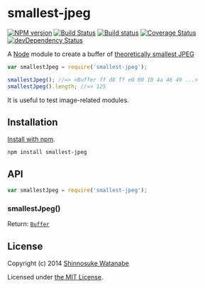 # smallest-jpeg

[![NPM version](https://badge.fury.io/js/smallest-jpeg.svg)](https://www.npmjs.org/package/smallest-jpeg)
[![Build Status](https://travis-ci.org/shinnn/node-smallest-jpeg.svg?branch=master)](https://travis-ci.org/shinnn/node-smallest-jpeg)
[![Build status](https://ci.appveyor.com/api/projects/status/9v34s8a298q9hipi)](https://ci.appveyor.com/project/ShinnosukeWatanabe/node-smallest-jpeg)
[![Coverage Status](https://img.shields.io/coveralls/shinnn/node-smallest-jpeg.svg)](https://coveralls.io/r/shinnn/node-smallest-jpeg)
[![devDependency Status](https://david-dm.org/shinnn/node-smallest-jpeg/dev-status.svg)](https://david-dm.org/shinnn/smallest-jpeg#info=devDependencies)

A [Node](http://nodejs.org/) module to create a buffer of [theoretically smallest JPEG](https://github.com/mathiasbynens/small/blob/master/jpeg.jpg)

```javascript
var smallestJpeg = require('smallest-jpeg');

smallestJpeg(); //=> <Buffer ff d8 ff e0 00 10 4a 46 49 ...>
smallestJpeg().length; //=> 125
```

It is useful to test image-related modules.

## Installation

[Install with npm](https://www.npmjs.org/doc/cli/npm-install.html).

```
npm install smallest-jpeg
```

## API

```javascript
var smallestJpeg = require('smallest-jpeg');
```

### smallestJpeg()

Return: [`Buffer`](http://nodejs.org/api/buffer.html#buffer_buffer)

## License

Copyright (c) 2014 [Shinnosuke Watanabe](https://github.com/shinnn)

Licensed under [the MIT License](./LICENSE).
